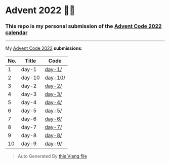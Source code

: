 # Advent 2022 👨‍💻

### This repo is my personal submission of the [Advent Code 2022 calendar](https://adventofcode.com/2022)

---

My [Advent Code 2022](https://adventofcode.com/2022) **submissions**:

| No. | Title | Code |
| --- | ----- | ---- |
| 1 | day-1 | [day-1/](./day-1/) |
| 2 | day-10 | [day-10/](./day-10/) |
| 3 | day-2 | [day-2/](./day-2/) |
| 4 | day-3 | [day-3/](./day-3/) |
| 5 | day-4 | [day-4/](./day-4/) |
| 6 | day-5 | [day-5/](./day-5/) |
| 7 | day-6 | [day-6/](./day-6/) |
| 8 | day-7 | [day-7/](./day-7/) |
| 9 | day-8 | [day-8/](./day-8/) |
| 10 | day-9 | [day-9/](./day-9/) |

> Auto Generated By [this Vlang file](./gen-readme.v)